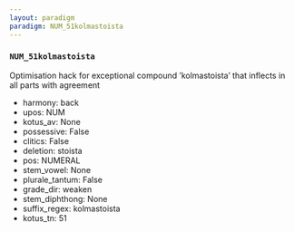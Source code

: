 ```yaml
---
layout: paradigm
paradigm: NUM_51kolmastoista
---
```

### ` NUM_51kolmastoista `

Optimisation hack for exceptional compound ’kolmastoista’ that inflects in all parts with agreement
* harmony: back
* upos: NUM
* kotus_av: None
* possessive: False
* clitics: False
* deletion: stoista
* pos: NUMERAL
* stem_vowel: None
* plurale_tantum: False
* grade_dir: weaken
* stem_diphthong: None
* suffix_regex: kolmastoista
* kotus_tn: 51
